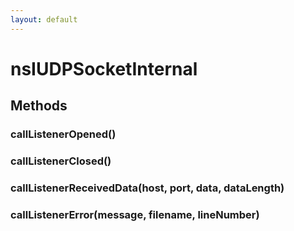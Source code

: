 ```yaml
---
layout: default
---
```


# nsIUDPSocketInternal #

## Methods ##

### callListenerOpened() ###

### callListenerClosed() ###

### callListenerReceivedData(host, port, data, dataLength) ###

### callListenerError(message, filename, lineNumber) ###
